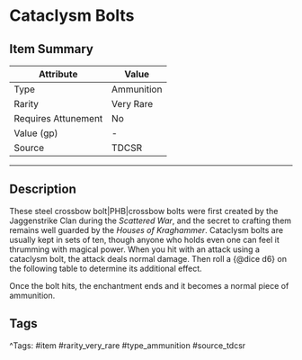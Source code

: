 # Cataclysm Bolts

## Item Summary

| Attribute            | Value                        |
|----------------------|------------------------------|
| Type                 | Ammunition |
| Rarity               | Very Rare             |
| Requires Attunement  | No                |
| Value (gp)           | -    |
| Source               | TDCSR |

---

## Description

These steel crossbow bolt|PHB|crossbow bolts were first created by the Jaggenstrike Clan during the _Scattered War_, and the secret to crafting them remains well guarded by the _Houses of Kraghammer_. Cataclysm bolts are usually kept in sets of ten, though anyone who holds even one can feel it thrumming with magical power. When you hit with an attack using a cataclysm bolt, the attack deals normal damage. Then roll a {@dice d6} on the following table to determine its additional effect.

Once the bolt hits, the enchantment ends and it becomes a normal piece of ammunition.

## Tags

^Tags: #item #rarity_very_rare #type_ammunition #source_tdcsr